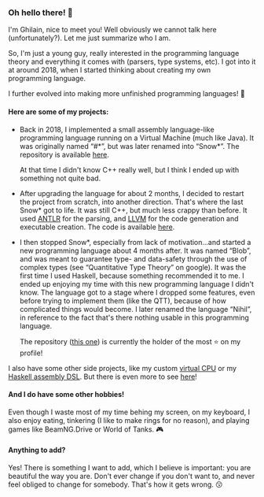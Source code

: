 ### Oh hello there! :wave:

I'm Ghilain, nice to meet you! Well obviously we cannot talk here (unfortunately?). Let me just summarize who I am.

So, I'm just a young guy, really interested in the programming language theory and everything it comes with (parsers, type systems, etc).
I got into it at around 2018, when I started thinking about creating my own programming language.

I further evolved into making more unfinished programming languages! :tada:

#### Here are some of my projects:

- Back in 2018, I implemented a small assembly language-like programming language running on a Virtual Machine (much like Java).
  It was originally named “#\*”, but was later renamed into “Snow\*”. The repository is available [here](https://github.com/mesabloo/snowstar_old).
  
  At that time I didn't know C++ really well, but I think I ended up with something not quite bad.
  
- After upgrading the language for about 2 months, I decided to restart the project from scratch, into another direction. That's where the last Snow\* got to life.
  It was still C++, but much less crappy than before. It used [ANTLR](https://www.antlr.org/) for the parsing, and [LLVM](https://llvm.org/) for the code generation and executable creation. The code is available [here](https://github.com/mesabloo/snowstar).
  
- I then stopped Snow\*, especially from lack of motivation...and started a new programming language about 4 months after. It was named “Blob”, and was meant to guarantee type- and data-safety through the use of complex types (see “Quantitative Type Theory” on google).
  It was the first time I used Haskell, because something recommended it to me. I ended up enjoying my time with this new programming language I didn't know.
  The language got to a stage where I dropped some features, even before trying to implement them (like the QTT), because of how complicated things would become.
  I later renamed the language “Nihil”, in reference to the fact that's there nothing usable in this programming language.
  
  The repository ([this one](https://github.com/mesabloo/nihil)) is currently the holder of the most :star: on my profile!
  
I also have some other side projects, like my custom [virtual CPU](https://github.com/mesabloo/vcpu) or my [Haskell assembly DSL](https://github.com/mesabloo/hasm). But there is even more to see [here](https://github.com/Mesabloo?tab=repositories)!

#### And I do have some other hobbies!

Even though I waste most of my time behing my screen, on my keyboard, I also enjoy eating, tinkering (I like to make rings for no reason), and playing games like BeamNG.Drive or World of Tanks. :video_game:

#### Anything to add?

Yes! There is something I want to add, which I believe is important: you are beautiful the way you are. Don't ever change if you don't want to, and never feel obliged to change for somebody. That's how it gets wrong. :kissing:

<!--
**Mesabloo/Mesabloo** is a ✨ _special_ ✨ repository because its `README.md` (this file) appears on your GitHub profile.

Here are some ideas to get you started:

- 🔭 I’m currently working on ...
- 🌱 I’m currently learning ...
- 👯 I’m looking to collaborate on ...
- 🤔 I’m looking for help with ...
- 💬 Ask me about ...
- 📫 How to reach me: ...
- 😄 Pronouns: ...
- ⚡ Fun fact: ...

----------------------------------------------------------------------

I'll just keep this here, because why not, just in case I want to add something one day.

-->
